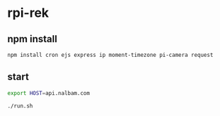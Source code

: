 # rpi-rek

## npm install

```bash
npm install cron ejs express ip moment-timezone pi-camera request
```

## start

```bash
export HOST=api.nalbam.com

./run.sh
```
